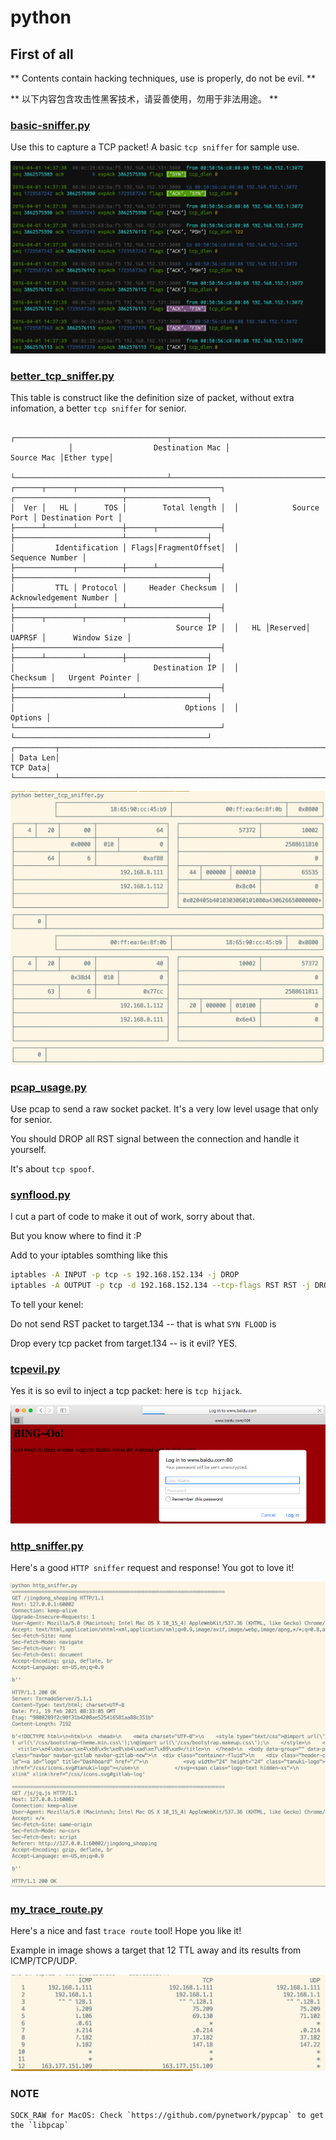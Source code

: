 # python

## First of all

** Contents contain hacking techniques, use is properly, do not be evil. **

** 以下内容包含攻击性黑客技术，请妥善使用，勿用于非法用途。 **

### [basic-sniffer.py](https://github.com/ayiis/python/blob/master/basic-sniffer.py)

Use this to capture a TCP packet! A basic `tcp sniffer` for sample use.

![basic-sniffer](https://raw.githubusercontent.com/ayiis/ayiis.github.io/master/img/basic-sniffer.png)


### [better_tcp_sniffer.py](https://github.com/ayiis/python/blob/master/better_tcp_sniffer.py)

This table is construct like the definition size of packet, without extra infomation, a better `tcp sniffer` for senior.

```code
             ┌──────────────────────────────────┬──────────────────────────────────┬──────────┐
             │                  Destination Mac │                       Source Mac │Ether type│
             └──────────────────────────────────┴──────────────────────────────────┴──────────┘
┌──────┬──────┬──────────┬─────────────────────┐  ┌────────────────────────┬──────────────────┐
│  Ver │   HL │      TOS │        Total length │  │            Source Port │ Destination Port │
├──────┴──────┴──────────┼──────┬──────────────┤  ├────────────────────────┴──────────────────┤
│         Identification │ Flags│FragmentOffset│  │                           Sequence Number │
├─────────────┬──────────┼──────┴──────────────┤  ├───────────────────────────────────────────┤
│         TTL │ Protocol │     Header Checksum │  │                    Acknowledgement Number │
├─────────────┴──────────┴─────────────────────┤  ├──────┬────────┬────────┬──────────────────┤
│                                    Source IP │  │   HL │Reserved│ UAPRSF │      Window Size │
├──────────────────────────────────────────────┤  ├──────┴────────┴────────┼──────────────────┤
│                               Destination IP │  │               Checksum │   Urgent Pointer │
├──────────────────────────────────────────────┤  ├────────────────────────┴──────────────────┤
│                                      Options │  │                                   Options │
└──────────────────────────────────────────────┘  └───────────────────────────────────────────┘
┌─────────┬───────────────────────────────────────────────────────────────────────────────────┐
│ Data Len│                                                                           TCP Data│
└─────────┴───────────────────────────────────────────────────────────────────────────────────┘
```

![better_tcp_sniffer](https://raw.githubusercontent.com/ayiis/ayiis.github.io/master/img/better_tcp_sniffer.jpg)


### [pcap_usage.py](https://github.com/ayiis/python/blob/master/pcap_usage.py)

Use pcap to send a raw socket packet. It's a very low level usage that only for senior.

You should DROP all RST signal between the connection and handle it yourself.

It's about `tcp spoof`.


### [synflood.py](https://github.com/ayiis/python/blob/master/synflood.py)

I cut a part of code to make it out of work, sorry about that.

But you know where to find it :P

Add to your iptables somthing like this

```bash
iptables -A INPUT -p tcp -s 192.168.152.134 -j DROP
iptables -A OUTPUT -p tcp -d 192.168.152.134 --tcp-flags RST RST -j DROP
```

To tell your kenel:

Do not send RST packet to target.134 -- that is what `SYN FLOOD` is

Drop every tcp packet from target.134 -- is it evil? YES.


### [tcpevil.py](https://github.com/ayiis/python/blob/master/tcpevil.py)

Yes it is so evil to inject a tcp packet: here is `tcp hijack`.

![tcpevil](https://raw.githubusercontent.com/ayiis/ayiis.github.io/master/img/tcpevil.png)


### [http_sniffer.py](https://github.com/ayiis/python/blob/master/http_sniffer.py)

Here's a good `HTTP sniffer` request and response! You got to love it!

![http_sniffer](https://raw.githubusercontent.com/ayiis/ayiis.github.io/master/img/http_sniffer.jpg)


### [my_trace_route.py](https://github.com/ayiis/python/blob/master/my_trace_route.py)

Here's a nice and fast `trace route` tool! Hope you like it!

Example in image shows a target that 12 TTL away and its results from ICMP/TCP/UDP.

![my_trace_route](https://raw.githubusercontent.com/ayiis/ayiis.github.io/master/img/my_trace_route.jpg)


### NOTE

    SOCK_RAW for MacOS: Check `https://github.com/pynetwork/pypcap` to get the `libpcap`
